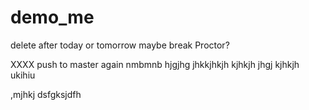 # demo_me
delete after today or tomorrow maybe break Proctor?

XXXX push to master again nmbmnb hjgjhg jhkkjhkjh kjhkjh
jhgj
kjhkjh
ukihiu



,mjhkj
dsfgksjdfh

